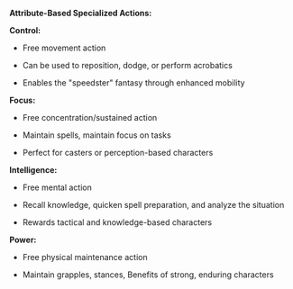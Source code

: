 **Attribute-Based Specialized Actions:**

**Control:**

- Free movement action
    
- Can be used to reposition, dodge, or perform acrobatics
    
- Enables the "speedster" fantasy through enhanced mobility
    

**Focus:**

- Free concentration/sustained action
    
- Maintain spells, maintain focus on tasks
    
- Perfect for casters or perception-based characters
    

**Intelligence:**

- Free mental action
    
- Recall knowledge, quicken spell preparation, and analyze the situation
    
- Rewards tactical and knowledge-based characters
    

**Power:**

- Free physical maintenance action
    
- Maintain grapples, stances, Benefits of strong, enduring characters